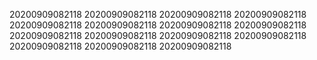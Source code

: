 20200909082118
20200909082118
20200909082118
20200909082118
20200909082118
20200909082118
20200909082118
20200909082118
20200909082118
20200909082118
20200909082118
20200909082118
20200909082118
20200909082118
20200909082118
